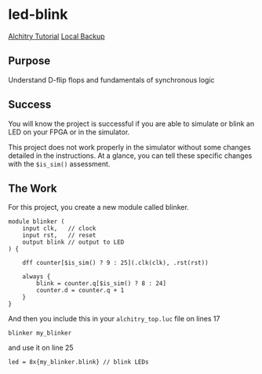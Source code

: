 # led-blink

[Alchitry Tutorial](https://alchitry.com/tutorials/synchronous-logic/)
[Local Backup](/reference/Synchronous%20Logic.pdf)

## Purpose

Understand D-flip flops and fundamentals of synchronous logic

## Success

You will know the project is successful if you are able to simulate or blink an LED on your FPGA or in the simulator.

This project does not work properly in the simulator without some changes detailed in the instructions. At a glance, you can tell these specific changes with the `$is_sim()` assessment.

## The Work

For this project, you create a new module called blinker.

```hdl
module blinker (
    input clk,   // clock
    input rst,   // reset
    output blink // output to LED
) {
    
    dff counter[$is_sim() ? 9 : 25](.clk(clk), .rst(rst))
    
    always {
        blink = counter.q[$is_sim() ? 8 : 24]
        counter.d = counter.q + 1
    }
}
```

And then you include this in your `alchitry_top.luc` file on lines 17

```hdl
blinker my_blinker
```

and use it on line 25

```hdl
led = 8x{my_blinker.blink} // blink LEDs
```